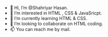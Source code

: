 - 👋 Hi, I’m @Shahriyar Hasan.
- 👀 I’m interested in HTML , CSS & JavaSricpt.
- 🌱 I’m currently learning HTML & CSS.
- 💞️ I’m looking to collaborate on HTML coding.
- 📫 You can reach me by mail.

<!---
ShahriyarH10/ShahriyarH10 is a ✨ special ✨ repository because its `README.md` (this file) appears on your GitHub profile.
You can click the Preview link to take a look at your changes.
--->
